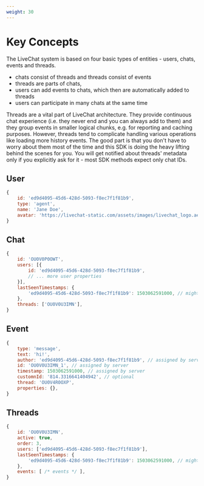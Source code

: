 ```yaml
---
weight: 30
---
```


# Key Concepts

The LiveChat system is based on four basic types of entities - users, chats, events and
threads.

- chats consist of threads and threads consist of events
- threads are parts of chats,
- users can add events to chats, which then are automatically added to threads
- users can participate in many chats at the same time

Threads are a vital part of LiveChat architecture. They provide
continuous chat experience (i.e. they never end and you can always add to
them) and they group events in smaller logical chunks, e.g. for reporting and
caching purposes. However, threads tend to complicate handling
various operations like loading more history events. The good part is that you don't
have to worry about them most of the time and this SDK is doing the heavy lifting
behind the scenes for you. You will get notified about threads'
metadata only if you explicitly ask for it - most SDK methods expect only chat
IDs.

## User

```js
{
	id: 'ed9d4095-45d6-428d-5093-f8ec7f1f81b9',
	type: 'agent',
	name: 'Jane Doe',
	avatar: 'https://livechat-static.com/assets/images/livechat_logo.ae4271fe1a0a2db838dcf075388ee844.png',
}
```

## Chat

```js
{
	id: 'OU0V0P0OWT',
	users: [{
		id: 'ed9d4095-45d6-428d-5093-f8ec7f1f81b9',
		// ... more user properties
	}],
	lastSeenTimestamps: {
		'ed9d4095-45d6-428d-5093-f8ec7f1f81b9': 1503062591000, // might be null
	},
	threads: ['OU0V0U3IMN'],
}
```

## Event

```js
{
	type: 'message',
	text: 'hi!',
    author: 'ed9d4095-45d6-428d-5093-f8ec7f1f81b9', // assigned by server
	id: 'OU0V0U3IMN_1', // assigned by server
    timestamp: 1503062591000, // assigned by server
    customnId: '814.3316641404942', // optional
    thread: 'OU0V4R0OXP',
	properties: {},
}
```

## Threads

```js
{
	id: 'OU0V0U3IMN',
	active: true,
	order: 3,
	users: ['ed9d4095-45d6-428d-5093-f8ec7f1f81b9'],
	lastSeenTimestamps: {
		'ed9d4095-45d6-428d-5093-f8ec7f1f81b9': 1503062591000, // might be null
	},
	events: [ /* events */ ],
}
```
